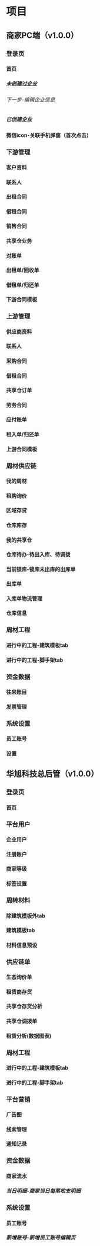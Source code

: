 # 项目
## 商家PC端（v1.0.0）
### 登录页
#### 首页
##### 未创建过企业
###### 下一步-编辑企业信息
##### 已创建企业
#### 微信icon-关联手机弹窗（首次点击）
##### 
### 下游管理
#### 客户资料
#### 联系人
#### 出租合同
#### 借租合同
#### 销售合同
#### 共享仓业务
#### 对账单
#### 出租单/回收单
#### 借租单/归还单
#### 下游合同模板
### 上游管理
#### 供应商资料
#### 联系人
#### 采购合同
#### 借租合同
#### 共享仓订单
#### 劳务合同
#### 应付账单
#### 租入单/归还单
#### 上游合同模板
### 周材供应链
#### 我的周材
#### 租购询价
#### 区域存贷
#### 仓库库存
#### 我的共享仓
#### 仓库待办-待出入库、待调拨
#### 当前锁库-锁库未出库的出库单
#### 出库单
#### 入库单物流管理
#### 仓库信息
### 周材工程
#### 进行中的工程-建筑模板tab
#### 进行中的工程-脚手架tab
### 资金数据
#### 往来账目
#### 发票管理
### 系统设置
#### 员工账号
#### 设置
## 华旭科技总后管（v1.0.0）
### 登录页
#### 首页
### 平台用户
#### 企业用户
#### 注册账户
#### 商家等级
#### 标签设置
### 周转材料
#### 除建筑模板外tab
#### 建筑模板tab
#### 材料信息预设
### 供应链单
#### 生态询价单
#### 租赁商存货
#### 共享仓存货分析
#### 共享仓调拨单
#### 租赁分析(数据图表)
### 周材工程
#### 进行中的工程-建筑模板tab
#### 进行中的工程-脚手架tab
### 平台营销
#### 广告图
#### 线索管理
#### 通知记录
### 资金数据
#### 商家流水
##### 当日明细-商家当日每笔收支明细
### 系统设置
#### 员工账号
##### 新增账号-新增员工账号编辑页

